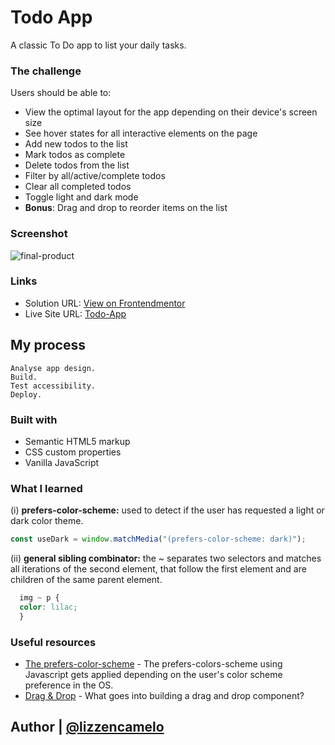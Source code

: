 # Todo App 
A classic To Do app to list your daily tasks.

### The challenge

Users should be able to:

- View the optimal layout for the app depending on their device's screen size
- See hover states for all interactive elements on the page
- Add new todos to the list
- Mark todos as complete
- Delete todos from the list
- Filter by all/active/complete todos
- Clear all completed todos
- Toggle light and dark mode
- **Bonus**: Drag and drop to reorder items on the list

### Screenshot

![final-product](https://user-images.githubusercontent.com/90834791/193410067-34ee6351-1ef0-4520-86d2-6b99f19bcbf4.png)


### Links

- Solution URL: [View on Frontendmentor](https://www.frontendmentor.io/solutions/classictodoappusinghtmlcssvanillajs-SyJushcI5)
- Live Site URL: [Todo-App](https://lizzencamelo.github.io/classic-todo-app-using-HTML-CSS-vanilla-JS/)

## My process

    Analyse app design.
    Build.
    Test accessibility.
    Deploy.

### Built with

- Semantic HTML5 markup
- CSS custom properties
- Vanilla JavaScript

### What I learned

(i) **prefers-color-scheme:** used to detect if the user has requested a light or dark color theme.
```js
const useDark = window.matchMedia("(prefers-color-scheme: dark)");
```
(ii) **general sibling combinator:** the ~ separates two selectors and matches all iterations of the second element, that follow the first element and are children of the same parent element.
```css
  img ~ p {
  color: lilac;
  }
```

### Useful resources

- [The prefers-color-scheme](https://www.ditdot.hr/en/dark-mode-website-tutorial) - The prefers-colors-scheme using Javascript gets applied depending on the user's color scheme preference in the OS.
- [Drag & Drop](https://baseweb.design/blog/drag-and-drop-list/) - What goes into building a drag and drop component?

## Author | [@lizzencamelo](https://www.frontendmentor.io/profile/lizzencamelo)

